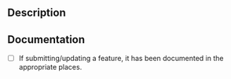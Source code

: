 ## Description

## Documentation

- [ ] If submitting/updating a feature, it has been documented in the appropriate places.
